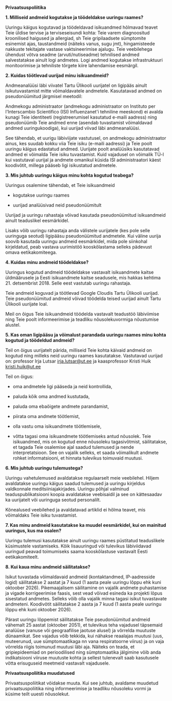 **Privaatsuspoliitika**

**1. Milliseid andmeid kogutakse ja töödeldakse uuringu raames?**

Uuringu käigus kogutavad ja töödeldavad isikuandmed hõlmavad teavet Teie
üldise tervise ja terviseseisundi kohta: Teie varem diagnoositud
kroonilised haigused ja allergiad, sh Teie gripilaadsete sümptomite
esinemist ajas, taustandmeid (näiteks vanus, sugu jmt), hingamisteede
nakkuste tekitajate vastase vaktsineerimise ajalugu. Teie veebilehega
ühendust võtva seadme (arvuti/nutiseadme) tehnilised andmed
salvestatakse ainult logi andmetes. Logi andmed kogutakse
infrastruktuuri monitoorimise ja tehniliste tõrgete kiire lahendamise
eesmärgil.

**2. Kuidas töötlevad uurijad minu isikuandmeid?**

Andmeanalüüsi läbi viivatel Tartu Ülikooli uurijatel on ligipääs ainult
isikutuvastamist mitte võimaldavatele andmetele. Kasutatavad andmed on
pseudonüümitud järgmisel meetodil:

Andmekogu administraator (andmekogu administraator on Instituto per
l'Interscambio Scientifico (ISI) Influenzanet'i tehniline meeskond) ei
avalda kunagi Teie identiteeti (registreerumisel kasutatud e-maili
aadress) ning pseudonüümib Teie andmed enne (asendab tuvastamist
võimaldavad andmed uuringukoodiga), kui uurijad viivad läbi
andmeanalüüsi.

See tähendab, et uurigu läbiviijate vastutusel, on andmekogu
administraator ainus, kes suudab kokku viia Teie isiku (e-maili
aadressi) ja Teie poolt uuringu käigus edastatud andmed. Uurijate poolt
analüüsiks kasutatavad andmed ei võimalda Teie isiku tuvastamist. Kuid
vajadusel on võimalik TÜ-l kui vastutaval uurijal ja andmete omanikul
küsida ISI administraatori käest koodivõtit, millega pääseb ligi
isikustatud andmetele.

**3. Mis juhtub uuringu käigus minu kohta kogutud teabega?**

Uuringus osalemine tähendab, et Teie isikuandmeid

-   kogutakse uuringu raames

-   uurijad analüüsivad neid pseudonüümitult

Uurijad ja uuringu rahastaja võivad kasutada pseudonüümitud isikuandmeid
ainult teaduslikel eesmärkidel.

Lisaks võib uuringu rahastaja anda välistele uurijatele (kes pole selle
uuringuga seotud) ligipääsu pseudonüümitud andmetele. Kui väline uurija
soovib kasutada uuringu andmeid eesmärkidel, mida pole siinkohal
kirjeldatud, peab vastava uurimistöö kooskõlastama selleks pädevust
omava eetikakomiteega.

**4. Kuidas minu andmeid töödeldakse?**

Uuringus kogutud andmeid töödeldakse vastavalt isikuandmete kaitse
üldmäärusele ja Eesti isikuandmete kaitse seadusele, mis hakkas kehtima
21. detsembrist 2018. Selle eest vastutab uuringu rahastaja.

Teie andmeid koguvad ja töötlevad Google Cloudis Tartu Ülikooli uurijad.
Teie pseudonüümitud andmeid võivad töödelda teised uurijad ainult Tartu
Ülikooli uurijate loal.

Meil on õigus Teie isikuandmeid töödelda vastavalt teadustöö läbiviimise
ning Teie poolt informeerimise ja teadliku nõusolekuvormiga nõustumise
alustel.

**5. Kas oman ligipääsu ja võimalust parandada uuringu raames minu kohta
kogutud ja töödeldud andmeid?**

Teil on õigus uurijatelt pärida, milliseid Teie kohta käivaid andmeid on
kogutud ning milleks neid uuringu raames kasutatakse. Vastutavad uurijad
on: professor Irja Lutsar <irja.lutsar@ut.ee> ja kaasprofessor Kristi
Huik <kristi.huik@ut.ee>

Teil on õigus:

-   oma andmetele ligi pääseda ja neid kontrollida,

-   paluda kõik oma andmed kustutada,

-   paluda oma ebaõigete andmete parandamist,

-   piirata oma andmete töötlemist,

-   olla vastu oma isikuandmete töötlemisele,

-   võtta tagasi oma isikuandmete töötlemiseks antud nõusolek. Teie
    isikuandmed, mis on kogutud enne nõusoleku tagasivõtmist,
    säilitatakse, et tagada Teie osalemise ajal saadud tulemused ja
    nende interpretatsioon. See on vajalik selleks, et saada võimalikult
    andmete rohket informatsiooni, et hinnata tulevikus toimuvaid
    muutusi.

**6. Mis juhtub uuringu tulemustega?**

Uuringu vahetulemused avaldatakse regulaarselt meie veebilehel. Hiljem
avaldatakse uuringu käigus saadud tulemused ja uuringu kirjeldus
valdkonnale meditsiiniajakirjades. Uuringu põhjal valminud
teaduspublikatsiooni koopia avaldatakse veebisaidil ja see on
kättesaadav ka uurijatelt või uuringuga seotud personalilt.

Kõnealused veebilehed ja avaldatavad artiklid ei hõlma teavet, mis
võimaldaks Teie isiku tuvastamist.

**7. Kas minu andmeid kasutatakse ka muudel eesmärkidel, kui on mainitud
uuringus, kus ma osalen?**

Uuringu tulemusi kasutatakse ainult uuringu raames püstitatud
teaduslikele küsimustele vastamiseks. Kõik lisauuringud või tulevikus
läbiviidavad uuringud peavad toimumiseks saama kooskõlastuse vastavalt
Eesti eetikakomiteelt.

**8. Kui kaua minu andmeid säilitatakse?**

Isikut tuvastada võimaldavaid andmeid (kontaktandmed, IP-aadresside
logid) säilitatakse 2 aastat ja 7 kuud (1 aasta peale uuringu lõppu ehk
kuni oktoober 2026). Pikemaajalisem säilitamine on vajalik andmete
puhastamise ja vigade korrigeerimise faasis, sest vead võivad esineda ka
projekti lõpus sisestatud andmetes. Selleks võib olla vajalik minna
tagasi isikut tuvastavate andmeteni. Koodivõtit säilitatakse 2 aasta ja
7 kuud (1 aasta peale uuringu lõppu ehk kuni oktoober 2026).

Pärast uuringu lõppemist säilitatakse Teie pseudonüümitud andmeid
vähemalt 25 aastat (oktoober 2051), et tulevikus teha vajadusel
täpsemaid analüüse (vanuse või geograafilise jaotuse alusel) ja võrrelda
muutuste dünaamikat. See vajadus võib tekkida, kui nähakse reaalajas
muutusi (uus, muteerunud, uue sümptomaatikaga nn vana respiratoorne
viirus) ja on vaja võrrelda riigis toimunud muutusi läbi aja. Näiteks on
teada, et gripiepideemiad on perioodilised ning sümptomaatika jälgimine
võib anda indikatsiooni viiruse muutuste kohta ja sellest tulenevalt
saab kasutusele võtta erisuguseid meetmeid vastavalt vajadusele.

**Privaatsuspoliitika muudatused**

Privaatsuspoliitikat võidakse muuta. Kui see juhtub, avaldame muudetud
privaatsuspoliitika ning informeerimise ja teadliku nõusoleku vormi ja
küsime teilt uuesti nõusolekut.
